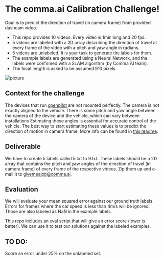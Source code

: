 The comma.ai Calibration Challenge!
======

Goal is to predict the direction of travel (in camera frame) from provided dashcam video.

- This repo provides 10 videos. Every video is 1min long and 20 fps.
- 5 videos are labeled with a 2D array describing the direction of travel at every frame of the video with a pitch and yaw angle in radians.
- 5 videos are unlabeled. It is your task to generate the labels for them.
- The example labels are generated using a Neural Network, and the labels were confirmed with a SLAM algorithm (by Comma AI team).
- The focal length is asked to be assumed 910 pixels.


![picture](https://user-images.githubusercontent.com/6804392/116619874-e78a8180-a8f5-11eb-93e3-c9c852726db8.png)

Context for the challenge
------
The devices that run [openpilot](https://github.com/commaai/openpilot/) are not mounted perfectly. The camera is not exactly aligned to the vehicle. There is some pitch and yaw angle between the camera of the device and the vehicle, which can vary between installations Estimating these angles is essential for accurate control of the vehicle. The best way to start estimating these values is to predict the direction of motion in camera frame. More info  can be found in [this readme](https://github.com/commaai/openpilot/tree/master/common/transformations).

Deliverable
-----

We have to create 5 labels called 5.txt to 9.txt. These labels should be a 2D array that contains the pitch and yaw angles of the direction of travel (in camera frame) of every frame of the respective videos. Zip them up and e-mail it to givemeajob@comma.ai.

Evaluation
-----

We will evaluate your mean squared error against our ground truth labels. Errors for frames where the car speed is less than 4m/s will be ignored. Those are also labeled as NaN in the example labels.

This repo includes an eval script that will give an error score (lower is better). We can use it to test our solutions against the labeled examples.

TO DO:
-----

Score an error under 25% on the unlabeled set.
